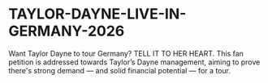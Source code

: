 # TAYLOR-DAYNE-LIVE-IN-GERMANY-2026
Want Taylor Dayne to tour Germany? TELL IT TO HER HEART. This fan petition is addressed towards Taylor’s Dayne management, aiming to prove there's strong demand — and solid financial potential — for a tour.
